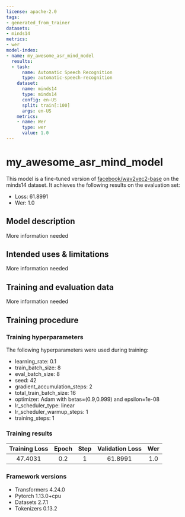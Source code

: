 ```yaml
---
license: apache-2.0
tags:
- generated_from_trainer
datasets:
- minds14
metrics:
- wer
model-index:
- name: my_awesome_asr_mind_model
  results:
  - task:
      name: Automatic Speech Recognition
      type: automatic-speech-recognition
    dataset:
      name: minds14
      type: minds14
      config: en-US
      split: train[:100]
      args: en-US
    metrics:
    - name: Wer
      type: wer
      value: 1.0
---
```


<!-- This model card has been generated automatically according to the information the Trainer had access to. You
should probably proofread and complete it, then remove this comment. -->

# my_awesome_asr_mind_model

This model is a fine-tuned version of [facebook/wav2vec2-base](https://huggingface.co/facebook/wav2vec2-base) on the minds14 dataset.
It achieves the following results on the evaluation set:
- Loss: 61.8991
- Wer: 1.0

## Model description

More information needed

## Intended uses & limitations

More information needed

## Training and evaluation data

More information needed

## Training procedure

### Training hyperparameters

The following hyperparameters were used during training:
- learning_rate: 0.1
- train_batch_size: 8
- eval_batch_size: 8
- seed: 42
- gradient_accumulation_steps: 2
- total_train_batch_size: 16
- optimizer: Adam with betas=(0.9,0.999) and epsilon=1e-08
- lr_scheduler_type: linear
- lr_scheduler_warmup_steps: 1
- training_steps: 1

### Training results

| Training Loss | Epoch | Step | Validation Loss | Wer |
|:-------------:|:-----:|:----:|:---------------:|:---:|
| 47.4031       | 0.2   | 1    | 61.8991         | 1.0 |


### Framework versions

- Transformers 4.24.0
- Pytorch 1.13.0+cpu
- Datasets 2.7.1
- Tokenizers 0.13.2

